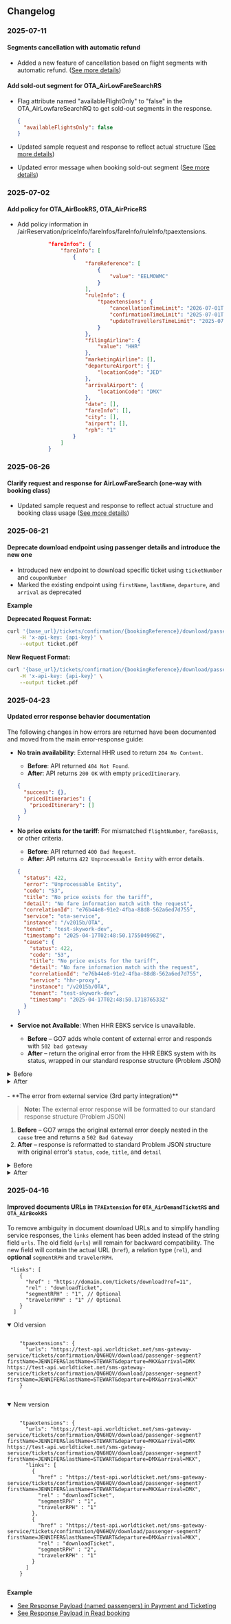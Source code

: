 
## Changelog
### 2025-07-11

#### Segments cancellation with automatic refund
- Added a new feature of cancellation based on flight segments with automatic refund. ([See more details](endpoints/segments_cancellation))

#### Add sold-out segment for OTA_AirLowFareSearchRS
- Flag attribute named "availableFlightOnly" to "false" in the OTA_AirLowfareSearchRQ to get sold-out segments in the response.
  ```json
  {
    "availableFlightsOnly": false
  }
  ```
- Updated sample request and response to reflect actual structure ([See more details](endpoints/low_fare_search.md#airlowfaresearchrq-for-sold-out-segments))

- Updated error message when booking sold-out segment ([See more details](endpoints/error-response))

### 2025-07-02

#### Add policy for OTA_AirBookRS, OTA_AirPriceRS

- Add policy information in /airReservation/priceInfo/fareInfos/fareInfo/ruleInfo/tpaextensions.
  ```json
            "fareInfos": {
                "fareInfo": [
                    {
                        "fareReference": [
                            {
                                "value": "EELMOWMC"
                            }
                        ],
                        "ruleInfo": {
                            "tpaextensions": {
                                "cancellationTimeLimit": "2026-07-01T10:11:07Z",
                                "confirmationTimeLimit": "2025-07-01T10:40:55Z",
                                "updateTravellersTimeLimit": "2025-07-26T07:50:00Z"
                            }
                        },
                        "filingAirline": {
                            "value": "HHR"
                        },
                        "marketingAirline": [],
                        "departureAirport": {
                            "locationCode": "JED"
                        },
                        "arrivalAirport": {
                            "locationCode": "DMX"
                        },
                        "date": [],
                        "fareInfo": [],
                        "city": [],
                        "airport": [],
                        "rph": "1"
                    }
                ]
            }
  ```
  
### 2025-06-26

#### Clarify request and response for AirLowFareSearch (one-way with booking class)

 - Updated sample request and response to reflect actual structure and booking class usage ([See more details](endpoints/low_fare_search.md#airlowfaresearchrq-for-oneway-trip-with-booking-class-preference))

### 2025-06-21

#### Deprecate download endpoint using passenger details and introduce the new one

- Introduced new endpoint to download specific ticket using `ticketNumber` and `couponNumber`
- Marked the existing endpoint using `firstName`, `lastName`, `departure`, and `arrival` as deprecated

**Example**

**Deprecated Request Format:**
```bash
curl '{base_url}/tickets/confirmation/{bookingReference}/download/passenger-segment?firstName=JENNIFER&lastName=STEWART&departure=MKX&arrival=DMX' \
    -H 'x-api-key: {api-key}' \
    --output ticket.pdf
```

**New Request Format:**
```bash
curl '{base_url}/tickets/confirmation/{bookingReference}/download/passenger-segment?ticketNumber=3333330292535&couponNumber=1' \
    -H 'x-api-key: {api-key}' \
    --output ticket.pdf
```

### 2025-04-23

#### Updated error response behavior documentation

The following changes in how errors are returned have been documented and moved from the main error-response guide:

- **No train availability**: External HHR used to return `204 No Content`. 
  - **Before**: API returned `404 Not Found`.
  - **After**: API returns `200 OK` with empty `pricedItinerary`.

  ```json
  {
    "success": {},
    "pricedItineraries": {
      "pricedItinerary": []
    }
  }
  ```

- **No price exists for the tariff**: For mismatched `flightNumber`, `fareBasis`, or other criteria.
  - **Before**: API returned `400 Bad Request`.
  - **After**: API returns `422 Unprocessable Entity` with error details.

  ```json
  {
    "status": 422,
    "error": "Unprocessable Entity",
    "code": "53",
    "title": "No price exists for the tariff",
    "detail": "No fare information match with the request",
    "correlationId": "e76b44e8-91e2-4fba-88d8-562a6ed7d755",
    "service": "ota-service",
    "instance": "/v2015b/OTA",
    "tenant": "test-skywork-dev",
    "timestamp": "2025-04-17T02:48:50.175504998Z",
    "cause": {
      "status": 422,
      "code": "53",
      "title": "No price exists for the tariff",
      "detail": "No fare information match with the request",
      "correlationId": "e76b44e8-91e2-4fba-88d8-562a6ed7d755",
      "service": "hhr-proxy",
      "instance": "/v2015b/OTA",
      "tenant": "test-skywork-dev",
      "timestamp": "2025-04-17T02:48:50.171876533Z"
    }
  }
  ```

- **Service not Available**: When HHR EBKS service is unavailable.
  - **Before** – GO7 adds whole content of external error and responds with `502 bad gateway`
  - **After** – return the original error from the HHR EBKS system with its status, wrapped in our standard response structure (Problem JSON)

<details>
  <summary>Before</summary>
  <pre>
{
  "timestamp": "2025-01-13T09:12:24.574+00:00",
  "status": 502,
  "error": "Bad Gateway",
  "exception": "org.springframework.web.client.HttpServerErrorException$BadGateway",
  "message": "",
  "title": "",
  "correlationId": "a68ad759-daf5-48a2-bdaf-50c6c221a3a3",
  "service": "ota-service",
  "instance": "/v2015b/OTA",
  "tenant": "test-rs3",
  "cause": {
    "status": 502,
    "instance": "/reservations",
    "cause": {
      "title": "Bad Gateway",
      "status": 502,
      "detail": "503 Service Unavailable: \"",
      "instance": "/reservations",
      "cause": {
        "timestamp": "2025-04-13T06:25:20.652+00:00",
        "path": "/transport/api/v1/purchase",
        "status": 503,
        "error": "Service Unavailable",
        "requestId": "e1e1f214-407919"
      },
      "exception": "org.springframework.web.client.HttpServerErrorException$InternalServerError",
      "timestamp": "2025-01-13T09:12:24.549302606Z",
      "correlationId": "a68ad759-daf5-48a2-bdaf-50c6c221a3a3",
      "service": "hhr-proxy",
      "tenant": "test-rs3"
    },
    "tenant": "test-rs3",
    "service": "reservation-service",
    "correlationId": "a68ad759-daf5-48a2-bdaf-50c6c221a3a3",
    "message": "",
    "exception": "org.springframework.web.client.HttpServerErrorException$BadGateway",
    "error": "Bad Gateway",
    "timestamp": "2025-01-13T09:12:24.572+00:00"
  }
}
  </pre>
</details>

<details>
  <summary>After</summary>
  <pre>
{
  "status": 503,
  "error": "Service Unavailable",
  "code": "450",
  "title": "Unable to process",
  "correlationId": "b1589271-9e52-4a57-98bf-6f05c6a15dbb",
  "service": "ota-service",
  "instance": "/v2015b/OTA",
  "tenant": "test-rs3",
  "timestamp": "2025-04-13T06:20:03.173515305Z",
  "cause": {
    "status": 503,
    "error": "Service Unavailable",
    "title": "",
    "correlationId": "b1589271-9e52-4a57-98bf-6f05c6a15dbb",
    "service": "reservation-service",
    "instance": "/reservations",
    "tenant": "test-rs3",
    "timestamp": "2025-04-13T06:20:03.170+00:00",
    "exception": "org.springframework.web.client.HttpServerErrorException$ServiceUnavailable",
    "cause": {
      "status": 503,
      "code": 0,
      "title": null,
      "correlationId": "b1589271-9e52-4a57-98bf-6f05c6a15dbb",
      "service": "hhr-proxy",
      "instance": "/reservations",
      "tenant": "test-rs3",
      "timestamp": "2025-04-13T06:20:03.163394791Z"
    },
    "message": ""
  }
}
  </pre>
</details>
<br/>
- **The error from external service (3rd party integration)**

> **Note:** The external error response will be formatted to our standard response structure (Problem JSON)

1. **Before** – GO7 wraps the original external error deeply nested in the `cause` tree and returns a `502 Bad Gateway`
2. **After** – response is reformatted to standard Problem JSON structure with original error's `status`, `code`, `title`, and `detail`

<details>
  <summary>Before</summary>
  <pre>
{
  "timestamp": "2025-01-13T09:12:24.574+00:00",
  "status": 502,
  "error": "Bad Gateway",
  "exception": "org.springframework.web.client.HttpServerErrorException$BadGateway",
  "message": "",
  "title": "",
  "correlationId": "a68ad759-daf5-48a2-bdaf-50c6c221a3a3",
  "service": "ota-service",
  "instance": "/v2015b/OTA",
  "tenant": "test-skywork-dev",
  "cause": {
    "status": 502,
    "instance": "/reservations",
    "cause": {
      "title": "Bad Gateway",
      "status": 502,
      "detail": "500 Internal Server Error: \"{\\\"code\\\":9999,\\\"message\\\":\\\"Unknown error\\\",\\\"details\\\":[{\\\"reason\\\":\\\"Could not commit JPA transaction\\\"}]}\"",
      "instance": "/reservations",
      "cause": {
        "details": [
          {
            "reason": "Could not commit JPA transaction"
          }
        ],
        "message": "Unknown error",
        "code": 9999
      },
      "exception": "org.springframework.web.client.HttpServerErrorException$InternalServerError",
      "timestamp": "2025-01-13T09:12:24.549302606Z",
      "correlationId": "a68ad759-daf5-48a2-bdaf-50c6c221a3a3",
      "service": "hhr-proxy",
      "tenant": "test-rs3"
    },
    "tenant": "test-skywork-dev",
    "service": "reservation-service",
    "correlationId": "a68ad759-daf5-48a2-bdaf-50c6c221a3a3",
    "message": "",
    "exception": "org.springframework.web.client.HttpServerErrorException$BadGateway",
    "error": "Bad Gateway",
    "timestamp": "2025-01-13T09:12:24.572+00:00"
  }
}
  </pre>
</details> 

<details>
  <summary>After</summary>
  <pre>
{
  "status": 500,
  "error": "Internal Server Error",
  "code": "9999",
  "title": "Unknown error",
  "detail": "Could not commit JPA transaction",
  "correlationId": "79f48120-952c-4ebe-b889-809c129932ee",
  "service": "ota-service",
  "instance": "/v2015b/OTA",
  "tenant": "test-skywork-dev",
  "timestamp": "2025-04-17T02:48:11.178912262Z",
  "cause": {
    "status": 500,
    "error": "Internal Server Error",
    "title": "Unknown error",
    "detail": "Could not commit JPA transaction",
    "correlationId": "79f48120-952c-4ebe-b889-809c129932ee",
    "service": "hhr-proxy",
    "instance": "/reservations",
    "tenant": "test-rs3",
    "timestamp": "2025-04-17T02:48:10.145711265Z"
  }
}
  </pre>
</details>


### 2025-04-16

#### Improved documents URLs in `TPAExtension` for `OTA_AirDemandTicketRS` and `OTA_AirBookRS`

To remove ambiguity in document download URLs and to simplify handling service responses, 
the `links` element has been added instead of the string field `urls`. 
The old field (`urls`) will remain for backward compatibility. 
The new field will contain the actual URL (`href`), a relation type (`rel`), and **optional** `segmentRPH` and `travelerRPH`.

```
 "links": [
    {
      "href" : "https://domain.com/tickets/download?ref=11",
      "rel" : "downloadTicket",
      "segmentRPH" : "1", // Optional
      "travelerRPH" : "1" // Optional
    }
  ]
```

<details open>
  <summary>Old version</summary>
  <pre><code>
    "tpaextensions": {
      "urls": "https://test-api.worldticket.net/sms-gateway-service/tickets/confirmation/QN6HQV/download/passenger-segment?firstName=JENNIFER&lastName=STEWART&departure=MKX&arrival=DMX https://test-api.worldticket.net/sms-gateway-service/tickets/confirmation/QN6HQV/download/passenger-segment?firstName=JENNIFER&lastName=STEWART&departure=DMX&arrival=MKX"
    }
  </code></pre>
</details>

<details open>
  <summary>New version</summary>
  <pre><code>
    "tpaextensions": {
      "urls": "https://test-api.worldticket.net/sms-gateway-service/tickets/confirmation/QN6HQV/download/passenger-segment?firstName=JENNIFER&lastName=STEWART&departure=MKX&arrival=DMX https://test-api.worldticket.net/sms-gateway-service/tickets/confirmation/QN6HQV/download/passenger-segment?firstName=JENNIFER&lastName=STEWART&departure=DMX&arrival=MKX",
      "links": [
        {
          "href" : "https://test-api.worldticket.net/sms-gateway-service/tickets/confirmation/QN6HQV/download/passenger-segment?firstName=JENNIFER&lastName=STEWART&departure=MKX&arrival=DMX",
          "rel" : "downloadTicket",
          "segmentRPH" : "1",
          "travelerRPH" : "1"
        },
        {
          "href" : "https://test-api.worldticket.net/sms-gateway-service/tickets/confirmation/QN6HQV/download/passenger-segment?firstName=JENNIFER&lastName=STEWART&departure=DMX&arrival=MKX",
          "rel" : "downloadTicket",
          "segmentRPH" : "2",
          "travelerRPH" : "1"
        }
      ]
    }
  </code></pre>
</details>

**Example**
- [See Response Payload (named passengers) in Payment and Ticketing](endpoints/payment_and_ticketing.md#request)
- [See Response Payload in Read booking](endpoints/read_booking.md#response)
